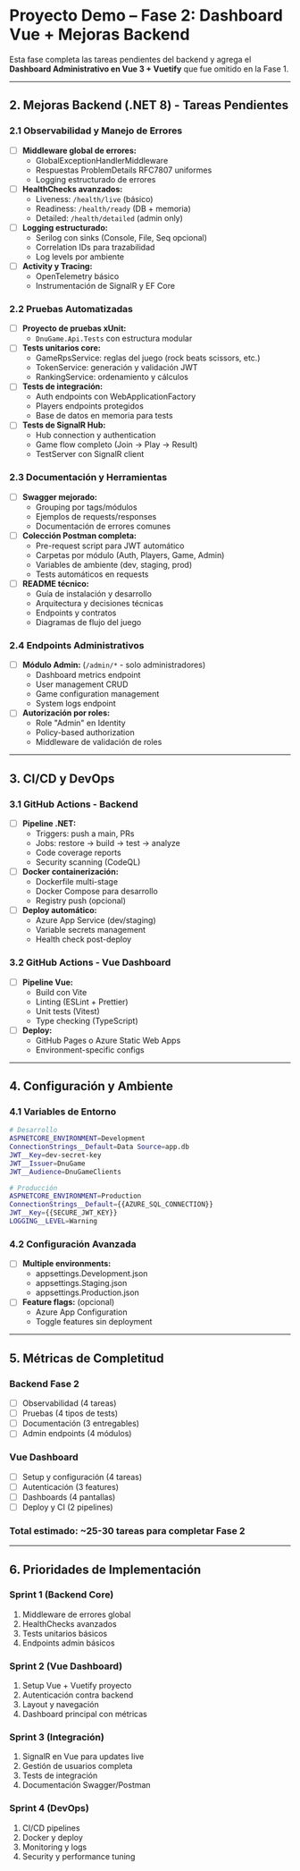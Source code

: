 # Proyecto Demo – Fase 2: Dashboard Vue + Mejoras Backend

Esta fase completa las tareas pendientes del backend y agrega el **Dashboard Administrativo en Vue 3 + Vuetify** que fue omitido en la Fase 1.

---

## 2. Mejoras Backend (.NET 8) - Tareas Pendientes

### 2.1 Observabilidad y Manejo de Errores
- [ ] **Middleware global de errores:**
  - GlobalExceptionHandlerMiddleware
  - Respuestas ProblemDetails RFC7807 uniformes
  - Logging estructurado de errores
- [ ] **HealthChecks avanzados:**
  - Liveness: `/health/live` (básico)
  - Readiness: `/health/ready` (DB + memoria)
  - Detailed: `/health/detailed` (admin only)
- [ ] **Logging estructurado:**
  - Serilog con sinks (Console, File, Seq opcional)
  - Correlation IDs para trazabilidad
  - Log levels por ambiente
- [ ] **Activity y Tracing:**
  - OpenTelemetry básico
  - Instrumentación de SignalR y EF Core

### 2.2 Pruebas Automatizadas
- [ ] **Proyecto de pruebas xUnit:**
  - `DnuGame.Api.Tests` con estructura modular
- [ ] **Tests unitarios core:**
  - GameRpsService: reglas del juego (rock beats scissors, etc.)
  - TokenService: generación y validación JWT
  - RankingService: ordenamiento y cálculos
- [ ] **Tests de integración:**
  - Auth endpoints con WebApplicationFactory
  - Players endpoints protegidos
  - Base de datos en memoria para tests
- [ ] **Tests de SignalR Hub:**
  - Hub connection y authentication
  - Game flow completo (Join → Play → Result)
  - TestServer con SignalR client

### 2.3 Documentación y Herramientas
- [ ] **Swagger mejorado:**
  - Grouping por tags/módulos
  - Ejemplos de requests/responses
  - Documentación de errores comunes
- [ ] **Colección Postman completa:**
  - Pre-request script para JWT automático
  - Carpetas por módulo (Auth, Players, Game, Admin)
  - Variables de ambiente (dev, staging, prod)
  - Tests automáticos en requests
- [ ] **README técnico:**
  - Guía de instalación y desarrollo
  - Arquitectura y decisiones técnicas
  - Endpoints y contratos
  - Diagramas de flujo del juego

### 2.4 Endpoints Administrativos
- [ ] **Módulo Admin:** (`/admin/*` - solo administradores)
  - Dashboard metrics endpoint
  - User management CRUD
  - Game configuration management
  - System logs endpoint
- [ ] **Autorización por roles:**
  - Role "Admin" en Identity
  - Policy-based authorization
  - Middleware de validación de roles

---

## 3. CI/CD y DevOps

### 3.1 GitHub Actions - Backend
- [ ] **Pipeline .NET:**
  - Triggers: push a main, PRs
  - Jobs: restore → build → test → analyze
  - Code coverage reports
  - Security scanning (CodeQL)
- [ ] **Docker containerización:**
  - Dockerfile multi-stage
  - Docker Compose para desarrollo
  - Registry push (opcional)
- [ ] **Deploy automático:**
  - Azure App Service (dev/staging)
  - Variable secrets management
  - Health check post-deploy

### 3.2 GitHub Actions - Vue Dashboard
- [ ] **Pipeline Vue:**
  - Build con Vite
  - Linting (ESLint + Prettier)
  - Unit tests (Vitest)
  - Type checking (TypeScript)
- [ ] **Deploy:**
  - GitHub Pages o Azure Static Web Apps
  - Environment-specific configs

---

## 4. Configuración y Ambiente

### 4.1 Variables de Entorno
```bash
# Desarrollo
ASPNETCORE_ENVIRONMENT=Development
ConnectionStrings__Default=Data Source=app.db
JWT__Key=dev-secret-key
JWT__Issuer=DnuGame
JWT__Audience=DnuGameClients

# Producción
ASPNETCORE_ENVIRONMENT=Production
ConnectionStrings__Default={{AZURE_SQL_CONNECTION}}
JWT__Key={{SECURE_JWT_KEY}}
LOGGING__LEVEL=Warning
```

### 4.2 Configuración Avanzada
- [ ] **Multiple environments:**
  - appsettings.Development.json
  - appsettings.Staging.json
  - appsettings.Production.json
- [ ] **Feature flags:** (opcional)
  - Azure App Configuration
  - Toggle features sin deployment

---

## 5. Métricas de Completitud

### Backend Fase 2
- [ ] Observabilidad (4 tareas)
- [ ] Pruebas (4 tipos de tests)
- [ ] Documentación (3 entregables)
- [ ] Admin endpoints (4 módulos)

### Vue Dashboard
- [ ] Setup y configuración (4 tareas)
- [ ] Autenticación (3 features)
- [ ] Dashboards (4 pantallas)
- [ ] Deploy y CI (2 pipelines)

### Total estimado: **~25-30 tareas** para completar Fase 2

---

## 6. Prioridades de Implementación

### Sprint 1 (Backend Core)
1. Middleware de errores global
2. HealthChecks avanzados
3. Tests unitarios básicos
4. Endpoints admin básicos

### Sprint 2 (Vue Dashboard)
1. Setup Vue + Vuetify proyecto
2. Autenticación contra backend
3. Layout y navegación
4. Dashboard principal con métricas

### Sprint 3 (Integración)
1. SignalR en Vue para updates live
2. Gestión de usuarios completa
3. Tests de integración
4. Documentación Swagger/Postman

### Sprint 4 (DevOps)
1. CI/CD pipelines
2. Docker y deploy
3. Monitoring y logs
4. Security y performance tuning
